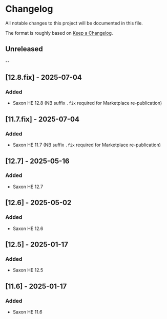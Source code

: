 # Changelog
All notable changes to this project will be documented in this file.

The format is roughly based on [Keep a Changelog](https://keepachangelog.com/en/1.0.0/).

## Unreleased

--

## [12.8.fix] - 2025-07-04
### Added
- Saxon HE 12.8 (NB suffix `.fix` required for Marketplace re-publication)

## [11.7.fix] - 2025-07-04
### Added
- Saxon HE 11.7 (NB suffix `.fix` required for Marketplace re-publication)

## [12.7] - 2025-05-16
### Added
- Saxon HE 12.7

## [12.6] - 2025-05-02
### Added
- Saxon HE 12.6

## [12.5] - 2025-01-17
### Added
- Saxon HE 12.5

## [11.6] - 2025-01-17
### Added
- Saxon HE 11.6

